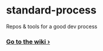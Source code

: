 standard-process
================

Repos &amp; tools for a good dev process

### [Go to the wiki ›](https://github.com/AndreasPizsa/standard-process/wiki)
